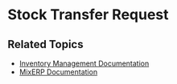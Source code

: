 # Stock Transfer Request


## Related Topics
* [Inventory Management Documentation](index.md)
* [MixERP Documentation](../index.md)
